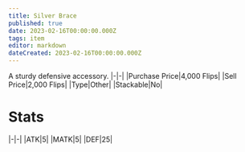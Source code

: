 ```yaml
---
title: Silver Brace
published: true
date: 2023-02-16T00:00:00.000Z
tags: item
editor: markdown
dateCreated: 2023-02-16T00:00:00.000Z
---
```


A sturdy defensive accessory.
|-|-|
|Purchase Price|4,000 Flips|
|Sell Price|2,000 Flips|
|Type|Other|
|Stackable|No|

# Stats
|-|-|
|ATK|5|
|MATK|5|
|DEF|25|
